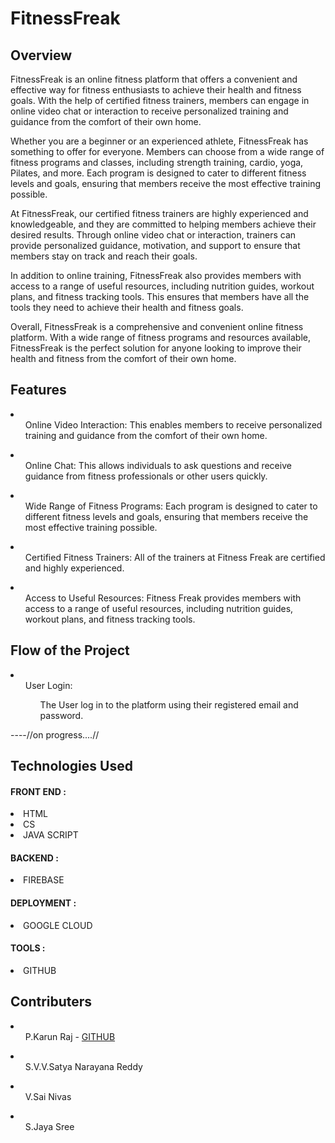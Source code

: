 <h1>FitnessFreak</h1>

<h2>Overview</h2>
<p>FitnessFreak is an online fitness platform that offers a convenient and effective way for fitness enthusiasts to achieve their health and fitness goals. With the help of certified fitness trainers, members can engage in online video chat or interaction to receive personalized training and guidance from the comfort of their own home.

Whether you are a beginner or an experienced athlete, FitnessFreak has something to offer for everyone. Members can choose from a wide range of fitness programs and classes, including strength training, cardio, yoga, Pilates, and more. Each program is designed to cater to different fitness levels and goals, ensuring that members receive the most effective training possible.

At FitnessFreak, our certified fitness trainers are highly experienced and knowledgeable, and they are committed to helping members achieve their desired results. Through online video chat or interaction, trainers can provide personalized guidance, motivation, and support to ensure that members stay on track and reach their goals.

In addition to online training, FitnessFreak also provides members with access to a range of useful resources, including nutrition guides, workout plans, and fitness tracking tools. This ensures that members have all the tools they need to achieve their health and fitness goals.

Overall, FitnessFreak is a comprehensive and convenient online fitness platform. With a wide range of fitness programs and resources available, FitnessFreak is the perfect solution for anyone looking to improve their health and fitness from the comfort of their own home.</p>

<h2>Features</h2>
<li><ul> Online Video Interaction: This enables members to receive personalized training and guidance from the comfort of their own home.</ul></li>

<li><ul> Online Chat: This allows individuals to ask questions and receive guidance from fitness professionals or other users quickly.</ul></li>

<li><ul> Wide Range of Fitness Programs: Each program is designed to cater to different fitness levels and goals, ensuring that members receive the most effective training possible.</ul></li>

<li><ul> Certified Fitness Trainers: All of the trainers at Fitness Freak are certified and highly experienced.</ul></li>

<li><ul> Access to Useful Resources: Fitness Freak provides members with access to a range of useful resources, including nutrition guides, workout plans, and fitness tracking tools.</ul></li>

<h2>Flow of the Project</h2>

<li><ul>User Login:<ul>The User log in to the platform using their registered email and password.</ul></ul></li>
----//on progress....//

<h2>Technologies Used</h2>
<h4>FRONT END :</h4>
<li>HTML</li>
<li>CS</li>
<li>JAVA SCRIPT</li>
<h4>BACKEND :</h4>
<li>FIREBASE</li>
<h4>DEPLOYMENT :</h4>
<li>GOOGLE CLOUD</li>
<h4>TOOLS :</h4>
<li>GITHUB</li>

<h2>Contributers</h2>
  <li>
    <ul>P.Karun Raj - <a href="https://github.com/su">GITHUB</a></ul></li>
  <li>
    <ul>S.V.V.Satya Narayana Reddy</ul></li>
  <li>
    <ul>V.Sai Nivas</ul></li>
  <li>
    <ul>S.Jaya Sree</ul></li>

  
